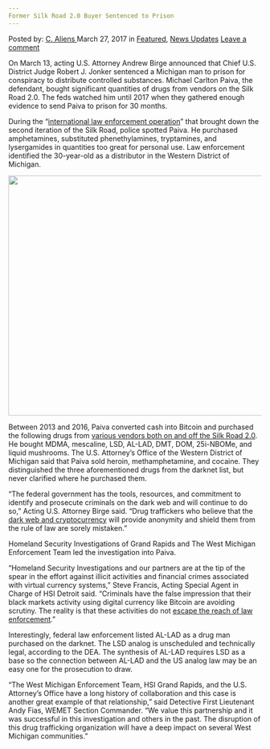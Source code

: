 ```yaml
---
Former Silk Road 2.0 Buyer Sentenced to Prison
---
```

<article class="post-listing post-18818 post type-post status-publish format-standard has-post-thumbnail hentry category-deepdot-news category-news-updates tag-45 tag-buyer tag-prison tag-road tag-sentenced tag-silk">
    <div class="post-inner">
    <p class="post-meta">
    <span>Posted by: <a href="https://www.deepdotweb.com/author/caliens/" title="">C. Aliens </a></span>
    <span>March 27, 2017</span>
    <span>in <a href="https://www.deepdotweb.com/category/deepdot-news/" rel="category tag">Featured</a>, <a href="https://www.deepdotweb.com/category/news-updates/" rel="category tag">News Updates</a></span>
    <span><a href="https://www.deepdotweb.com/2017/03/27/former-silk-road-2-0-buyer-sentenced-prison/#respond">Leave a comment</a></span>
    </p>
    <div class="clear"></div>
    <div class="entry">
    <p>On March 13, acting U.S. Attorney Andrew Birge announced that Chief U.S. District Judge Robert J. Jonker sentenced a Michigan man to prison for conspiracy to distribute controlled substances. Michael Carlton Paiva, the defendant, bought significant quantities of drugs from vendors on the Silk Road 2.0. The feds watched him until 2017 when they gathered enough evidence to send Paiva to prison for 30 months.</p>
    <p>During the “<a href="https://www.justice.gov/usao-wdmi/pr/2017_0309_Paiva">international law enforcement operation</a>” that brought down the second iteration of the Silk Road, police spotted Paiva. He purchased amphetamines, substituted phenethylamines, tryptamines, and lysergamides in quantities too great for personal use. Law enforcement identified the 30-year-old as a distributor in the Western District of Michigan.</p>
    <p><img class="wp-image-18827 aligncenter" src="https://www.deepdotweb.com/wp-content/uploads/2017/03/word-image-20.jpeg" width="847" height="477" srcset="https://www.deepdotweb.com/wp-content/uploads/2017/03/word-image-20.jpeg 1050w, https://www.deepdotweb.com/wp-content/uploads/2017/03/word-image-20-300x169.jpeg 300w, https://www.deepdotweb.com/wp-content/uploads/2017/03/word-image-20-1024x576.jpeg 1024w" sizes="(max-width: 847px) 100vw, 847px" /></p>
    <p>Between 2013 and 2016, Paiva converted cash into Bitcoin and purchased the following drugs from <a href="https://www.deepdotweb.com/marketplace-directory/categories/top-markets/">various vendors both on and off the Silk Road 2.0</a>. He bought MDMA, mescaline, LSD, AL-LAD, DMT, DOM, 25i-NBOMe, and liquid mushrooms. The U.S. Attorney’s Office of the Western District of Michigan said that Paiva sold heroin, methamphetamine, and cocaine. They distinguished the three aforementioned drugs from the darknet list, but never clarified where he purchased them.</p>
    <p>&#8220;The federal government has the tools, resources, and commitment to identify and prosecute criminals on the dark web and will continue to do so,” Acting U.S. Attorney Birge said. &#8220;Drug traffickers who believe that the <a href="https://www.deepdotweb.com/tag/darknet/">dark web and cryptocurrency</a> will provide anonymity and shield them from the rule of law are sorely mistaken.&#8221;</p>
    <p>Homeland Security Investigations of Grand Rapids and The West Michigan Enforcement Team led the investigation into Paiva.</p>
    <p>&#8220;Homeland Security Investigations and our partners are at the tip of the spear in the effort against illicit activities and financial crimes associated with virtual currency systems,&#8221; Steve Francis, Acting Special Agent in Charge of HSI Detroit said. &#8220;Criminals have the false impression that their black markets activity using digital currency like Bitcoin are avoiding scrutiny. The reality is that these activities do not <a href="https://www.deepdotweb.com/tag/arrested/">escape the reach of law enforcement</a>.&#8221;</p>
    <p>Interestingly, federal law enforcement listed AL-LAD as a drug man purchased on the darknet. The LSD analog is unscheduled and technically legal, according to the DEA. The synthesis of AL-LAD requires LSD as a base so the connection between AL-LAD and the US analog law may be an easy one for the prosecution to draw.</p>
    <p>&#8220;The West Michigan Enforcement Team, HSI Grand Rapids, and the U.S. Attorney’s Office have a long history of collaboration and this case is another great example of that relationship,&#8221; said Detective First Lieutenant Andy Fias, WEMET Section Commander. &#8220;We value this partnership and it was successful in this investigation and others in the past. The disruption of this drug trafficking organization will have a deep impact on several West Michigan communities.&#8221;</p>
    </div>
    <span style="display:none"><a href="https://www.deepdotweb.com/tag/20/" rel="tag">20</a> <a href="https://www.deepdotweb.com/tag/buyer/" rel="tag">buyer</a> <a href="https://www.deepdotweb.com/tag/prison/" rel="tag">prison</a> <a href="https://www.deepdotweb.com/tag/road/" rel="tag">road</a> <a href="https://www.deepdotweb.com/tag/sentenced/" rel="tag">sentenced</a> <a href="https://www.deepdotweb.com/tag/silk/" rel="tag">silk</a></span> <span style="display:none" class="updated">2017-03-27</span>
    <div style="display:none" class="vcard author" itemprop="author" itemscope itemtype="http://schema.org/Person"><strong class="fn" itemprop="name"><a href="https://www.deepdotweb.com/author/caliens/" title="Posts by C. Aliens" rel="author">C. Aliens</a></strong></div>
    </div>
</article>

